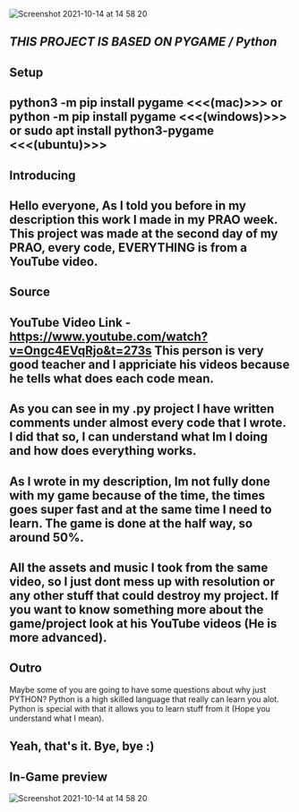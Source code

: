 ![Screenshot 2021-10-14 at 14 58 20](https://user-images.githubusercontent.com/92526205/137327353-143a2da9-04e5-4031-b6ec-91f869343912.png)

*THIS PROJECT IS BASED ON PYGAME / Python*
-----------------------------------------------------------------------------------
## Setup
python3 -m pip install pygame <<<(mac)>>>
or
python -m pip install pygame <<<(windows)>>>
or
sudo apt install python3-pygame <<<(ubuntu)>>>
-----------------------------------------------------------------------------------
## Introducing 
Hello everyone,
As I told you before in my description this work I made in my PRAO week. 
This project was made at the second day of my PRAO, every code, EVERYTHING is from a YouTube video. 
-----------------------------------------------------------------------------------
## Source
YouTube Video Link - https://www.youtube.com/watch?v=Ongc4EVqRjo&t=273s
This person is very good teacher and I appriciate his videos because he tells what does each code mean. 
-----------------------------------------------------------------------------------
As you can see in my .py project I have written comments under almost every code that I wrote. I did that so, I can understand what Im I doing and how does everything works. 
-----------------------------------------------------------------------------------
As I wrote in my description, Im not fully done with my game because of the time, the times goes super fast and at the same time I need to learn. The game is done at the half way, so around 50%. 
-----------------------------------------------------------------------------------
All the assets and music I took from the same video, so I just dont mess up with resolution or any other stuff that could destroy my project. If you want to know something more about the game/project look at his YouTube videos (He is more advanced). 
-----------------------------------------------------------------------------------
## Outro
Maybe some of you are going to have some questions about why just PYTHON?
Python is a high skilled language that really can learn you alot. Python is special with that it allows you to learn stuff from it (Hope you understand what I mean). 

Yeah, that's it.
Bye, bye :)
-----------------------------------------------------------------------------------

## In-Game preview


![Screenshot 2021-10-14 at 14 58 20](https://user-images.githubusercontent.com/92526205/137327353-143a2da9-04e5-4031-b6ec-91f869343912.png)
